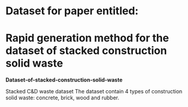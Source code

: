 # Dataset for paper entitled:
# Rapid generation method for the dataset of stacked construction solid waste

**Dataset-of-stacked-construction-solid-waste**

Stacked C&amp;D waste dataset
The dataset contain 4 types of construction solid waste: concrete, brick, wood and rubber.

